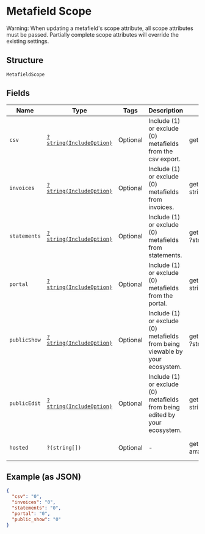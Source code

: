 
# Metafield Scope

Warning: When updating a metafield's scope attribute, all scope attributes must be passed. Partially complete scope attributes will override the existing settings.

## Structure

`MetafieldScope`

## Fields

| Name | Type | Tags | Description | Getter | Setter |
|  --- | --- | --- | --- | --- | --- |
| `csv` | [`?string(IncludeOption)`](../../doc/models/include-option.md) | Optional | Include (1) or exclude (0) metafields from the csv export. | getCsv(): ?string | setCsv(?string csv): void |
| `invoices` | [`?string(IncludeOption)`](../../doc/models/include-option.md) | Optional | Include (1) or exclude (0) metafields from invoices. | getInvoices(): ?string | setInvoices(?string invoices): void |
| `statements` | [`?string(IncludeOption)`](../../doc/models/include-option.md) | Optional | Include (1) or exclude (0) metafields from statements. | getStatements(): ?string | setStatements(?string statements): void |
| `portal` | [`?string(IncludeOption)`](../../doc/models/include-option.md) | Optional | Include (1) or exclude (0) metafields from the portal. | getPortal(): ?string | setPortal(?string portal): void |
| `publicShow` | [`?string(IncludeOption)`](../../doc/models/include-option.md) | Optional | Include (1) or exclude (0) metafields from being viewable by your ecosystem. | getPublicShow(): ?string | setPublicShow(?string publicShow): void |
| `publicEdit` | [`?string(IncludeOption)`](../../doc/models/include-option.md) | Optional | Include (1) or exclude (0) metafields from being edited by your ecosystem. | getPublicEdit(): ?string | setPublicEdit(?string publicEdit): void |
| `hosted` | `?(string[])` | Optional | - | getHosted(): ?array | setHosted(?array hosted): void |

## Example (as JSON)

```json
{
  "csv": "0",
  "invoices": "0",
  "statements": "0",
  "portal": "0",
  "public_show": "0"
}
```

